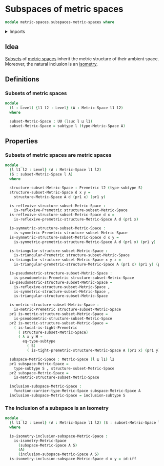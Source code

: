 # Subspaces of metric spaces

```agda
module metric-spaces.subspaces-metric-spaces where
```

<details><summary>Imports</summary>

```agda
open import foundation.dependent-pair-types
open import foundation.logical-equivalences
open import foundation.subtypes
open import foundation.universe-levels

open import metric-spaces.functions-metric-spaces
open import metric-spaces.isometry-metric-spaces
open import metric-spaces.metric-spaces
open import metric-spaces.metric-structures
open import metric-spaces.premetric-structures
open import metric-spaces.pseudometric-structures
```

</details>

## Idea

[Subsets](foundation.subtypes.md) of
[metric spaces](metric-spaces.metric-spaces.md) inherit the metric structure of
their ambient space. Moreover, the natural inclusion is an
[isometry](metric-spaces.isometry-metric-spaces.md).

## Definitions

### Subsets of metric spaces

```agda
module _
  (l : Level) {l1 l2 : Level} (A : Metric-Space l1 l2)
  where

  subset-Metric-Space : UU (lsuc l ⊔ l1)
  subset-Metric-Space = subtype l (type-Metric-Space A)
```

## Properties

### Subsets of metric spaces are metric spaces

```agda
module _
  {l l1 l2 : Level} (A : Metric-Space l1 l2)
  (S : subset-Metric-Space l A)
  where

  structure-subset-Metric-Space : Premetric l2 (type-subtype S)
  structure-subset-Metric-Space d x y =
    structure-Metric-Space A d (pr1 x) (pr1 y)

  is-reflexive-structure-subset-Metric-Space :
    is-reflexive-Premetric structure-subset-Metric-Space
  is-reflexive-structure-subset-Metric-Space d x =
    is-reflexive-premetric-structure-Metric-Space A d (pr1 x)

  is-symmetric-structure-subset-Metric-Space :
    is-symmetric-Premetric structure-subset-Metric-Space
  is-symmetric-structure-subset-Metric-Space d x y =
    is-symmetric-premetric-structure-Metric-Space A d (pr1 x) (pr1 y)

  is-triangular-structure-subset-Metric-Space :
    is-triangular-Premetric structure-subset-Metric-Space
  is-triangular-structure-subset-Metric-Space x y z =
    is-triangular-premetric-structure-Metric-Space A (pr1 x) (pr1 y) (pr1 z)

  is-pseudometric-structure-subset-Metric-Space :
    is-pseudometric-Premetric structure-subset-Metric-Space
  is-pseudometric-structure-subset-Metric-Space =
    is-reflexive-structure-subset-Metric-Space ,
    is-symmetric-structure-subset-Metric-Space ,
    is-triangular-structure-subset-Metric-Space

  is-metric-structure-subset-Metric-Space :
    is-metric-Premetric structure-subset-Metric-Space
  pr1 is-metric-structure-subset-Metric-Space =
    is-pseudometric-structure-subset-Metric-Space
  pr2 is-metric-structure-subset-Metric-Space =
    ( is-local-is-tight-Premetric
      ( structure-subset-Metric-Space)
      ( λ x y H →
        eq-type-subtype
          ( S)
          ( is-tight-premetric-structure-Metric-Space A (pr1 x) (pr1 y) H)))

  subspace-Metric-Space : Metric-Space (l ⊔ l1) l2
  pr1 subspace-Metric-Space =
    type-subtype S , structure-subset-Metric-Space
  pr2 subspace-Metric-Space =
    is-metric-structure-subset-Metric-Space

  inclusion-subspace-Metric-Space :
    function-carrier-type-Metric-Space subspace-Metric-Space A
  inclusion-subspace-Metric-Space = inclusion-subtype S
```

### The inclusion of a subspace is an isometry

```agda
module _
  {l l1 l2 : Level} (A : Metric-Space l1 l2) (S : subset-Metric-Space l A)
  where

  is-isometry-inclusion-subspace-Metric-Space :
    is-isometry-Metric-Space
      (subspace-Metric-Space A S)
      (A)
      (inclusion-subspace-Metric-Space A S)
  is-isometry-inclusion-subspace-Metric-Space d x y = id-iff
```
